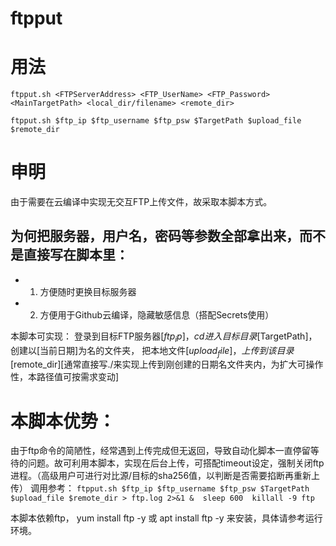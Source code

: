 # ftpput

# 用法
` ftpput.sh <FTPServerAddress> <FTP_UserName> <FTP_Password> <MainTargetPath> <local_dir/filename> <remote_dir> `

` ftpput.sh $ftp_ip $ftp_username $ftp_psw $TargetPath $upload_file $remote_dir `


# 申明
由于需要在云编译中实现无交互FTP上传文件，故采取本脚本方式。

## 为何把服务器，用户名，密码等参数全部拿出来，而不是直接写在脚本里：
- 1. 方便随时更换目标服务器
- 2. 方便用于Github云编译，隐藏敏感信息（搭配Secrets使用）

本脚本可实现：
登录到目标FTP服务器[$ftp_ip]，
cd进入目标目录[$TargetPath]，
创建以[当前日期]为名的文件夹，
把本地文件[$upload_file]，
上传到该目录[$remote_dir][通常直接写./来实现上传到刚创建的日期名文件夹内，为扩大可操作性，本路径值可按需求变动]

# 本脚本优势：
由于ftp命令的简陋性，经常遇到上传完成但无返回，导致自动化脚本一直停留等待的问题。故可利用本脚本，实现在后台上传，可搭配timeout设定，强制关闭ftp进程。（高级用户可进行对比源/目标的sha256值，以判断是否需要掐断再重新上传）
调用参考：
` ftpput.sh $ftp_ip $ftp_username $ftp_psw $TargetPath $upload_file $remote_dir > ftp.log 2>&1 & 
sleep 600 
killall -9 ftp `

本脚本依赖ftp，
yum install ftp -y
或 apt install ftp -y
来安装，具体请参考运行环境。

